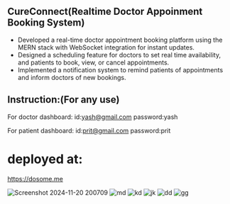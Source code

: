 ## CureConnect(Realtime Doctor Appoinment Booking System)

- Developed a real-time doctor appointment booking platform using the MERN stack with WebSocket integration for instant updates.
- Designed a scheduling feature for doctors to set real time availability, and patients to book, view, or cancel appointments.
- Implemented a notification system to remind patients of appointments and inform doctors of new bookings.

## Instruction:(For any use)

For doctor dashboard:
id:yash@gmail.com
password:yash

For patient dashboard:
id:prit@gmail.com
password:prit

# deployed at:
https://dosome.me


![Screenshot 2024-11-20 200709](https://github.com/user-attachments/assets/418fc16f-309a-4e94-a6b7-dd07d5edb4f8)
![md](https://res.cloudinary.com/durtlcmnb/image/upload/v1747314087/Screenshot_2025-05-15_182310_nprj4p.png)
![kd](https://res.cloudinary.com/durtlcmnb/image/upload/v1747314091/Screenshot_2025-05-15_182323_ydqzjv.png)
![jk](https://res.cloudinary.com/durtlcmnb/image/upload/v1747314097/Screenshot_2025-05-15_182359_vvumls.png)
![dd](https://res.cloudinary.com/durtlcmnb/image/upload/v1747314106/Screenshot_2025-05-15_182415_pgxdxo.png)
![gg](https://res.cloudinary.com/durtlcmnb/image/upload/v1747314121/Screenshot_2025-05-15_182452_z9mbc2.png)





